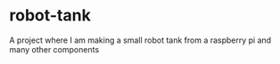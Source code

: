 # robot-tank
A project where I am making a small robot tank from a raspberry pi and many other components
